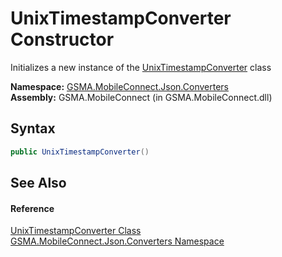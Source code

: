 UnixTimestampConverter Constructor
==================================
Initializes a new instance of the [UnixTimestampConverter][1] class

**Namespace:** [GSMA.MobileConnect.Json.Converters][2]  
**Assembly:** GSMA.MobileConnect (in GSMA.MobileConnect.dll)

Syntax
------

```csharp
public UnixTimestampConverter()
```


See Also
--------

#### Reference
[UnixTimestampConverter Class][1]  
[GSMA.MobileConnect.Json.Converters Namespace][2]  

[1]: README.md
[2]: ../README.md
[3]: ../../_icons/Help.png